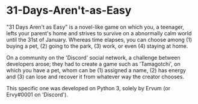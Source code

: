# 31-Days-Aren't-as-Easy
"31 Days Aren't as Easy" is a novel-like game on which you, a teenager, lefts your parent's home and strives to survive on a abnormally calm world until the 31st of January.
Whereas time elapses, you can choose among (1) buying a pet, (2) going to the park, (3) work, or even (4) staying at home.



On a community on the 'Discord' social network, a challenge between developers arose;
they had to create a game such as 'Tamagotchi', on which you have a pet, whom can be 
(1) assigned a name, (2) has energy and (3) can lose and recover it from whatever way the creator chooses.



This specific one was developed on Python 3, solely by Ervum (or Ervy#0001 on 'Discord').

